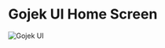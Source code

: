# Gojek UI Home Screen







![Gojek UI](https://github.com/user-attachments/assets/aa56d7c0-29f9-4908-a374-53aa8803d781)
